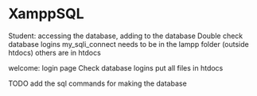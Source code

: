 # XamppSQL

Student: accessing the database, adding to the database
  Double check database logins
  my_sqli_connect needs to be in the lampp folder (outside htdocs)
  others are in htdocs

welcome: login page
  Check database logins
  put all files in htdocs

TODO add the sql commands for making the database
